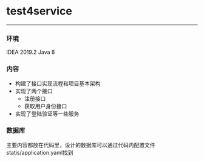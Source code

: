 # test4service

---
### 环境
IDEA 2019.2
Java 8

### 内容
- 构建了接口实现流程和项目基本架构
- 实现了两个接口
  - 注册接口
  - 获取用户身份接口
- 实现了登陆验证等一些服务

### 数据库
主要内容都放在代码里，设计的数据库可以通过代码内配置文件statis/application.yaml找到
